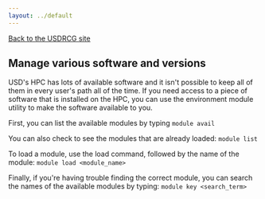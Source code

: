 ```yaml
--- 
layout: ../default
--- 
```



[Back to the USDRCG site](http://usdrcg.github.io/index.html)

## Manage various software and versions

USD's HPC has lots of available software and it isn't possible to keep all of them in every user's path all of the time. If you need access to a piece of software that is installed on the HPC, you can use the environment module utility to make the software available to you.

First, you can list the available modules by typing `module avail`

You can also check to see the modules that are already loaded: `module list`

To load a module, use the load command, followed by the name of the module: `module load <module_name>`

Finally, if you're having trouble finding the correct module, you can search the names of the available modules by typing: `module key <search_term>`
